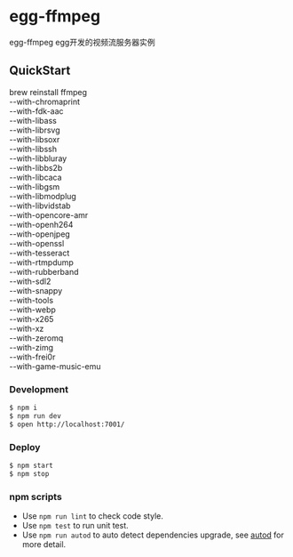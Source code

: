 # egg-ffmpeg

egg-ffmpeg egg开发的视频流服务器实例

## QuickStart

<!-- add docs here for user -->

brew reinstall ffmpeg \
--with-chromaprint \
--with-fdk-aac \
--with-libass \
--with-librsvg \
--with-libsoxr \
--with-libssh \
--with-libbluray \
--with-libbs2b \
--with-libcaca \
--with-libgsm \
--with-libmodplug \
--with-libvidstab \
--with-opencore-amr \
--with-openh264 \
--with-openjpeg \
--with-openssl \
--with-tesseract \
--with-rtmpdump \
--with-rubberband \
--with-sdl2 \
--with-snappy \
--with-tools \
--with-webp \
--with-x265 \
--with-xz \
--with-zeromq \
--with-zimg \
--with-frei0r \
--with-game-music-emu

### Development

```bash
$ npm i
$ npm run dev
$ open http://localhost:7001/
```

### Deploy

```bash
$ npm start
$ npm stop
```

### npm scripts

- Use `npm run lint` to check code style.
- Use `npm test` to run unit test.
- Use `npm run autod` to auto detect dependencies upgrade, see [autod](https://www.npmjs.com/package/autod) for more detail.


[egg]: https://eggjs.org